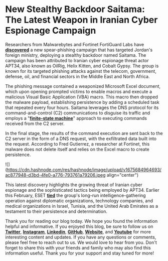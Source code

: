 # New Stealthy Backdoor Saitama: The Latest Weapon in Iranian Cyber Espionage Campaign

Researchers from Malwarebytes and Fortinet FortiGuard Labs have [**discovered**](https://www.malwarebytes.com/blog/threat-intelligence/2022/05/apt34-targets-jordan-government-using-new-saitama-backdoor) a new spear-phishing campaign that has targeted Jordan's foreign ministry, deploying a stealthy backdoor named Saitama. The campaign has been attributed to Iranian cyber espionage threat actor APT34, also known as OilRig, Helix Kitten, and Cobalt Gypsy. The group is known for its targeted phishing attacks against the telecom, government, defense, oil, and financial sectors in the Middle East and North Africa.

The phishing message contained a weaponized Microsoft Excel document, which upon opening prompted victims to enable macros and execute a malicious Visual Basic Application (VBA) macro. This macro then dropped the malware payload, establishing persistence by adding a scheduled task that repeated every four hours. Saitama leverages the DNS protocol for its command-and-control (C2) communications to disguise its traffic and employs a "[**finite-state machine**](https://en.wikipedia.org/wiki/Finite-state_machine)" approach to executing commands received from the C2 server.

In the final stage, the results of the command execution are sent back to the C2 server in the form of a DNS request, with the exfiltrated data built into the request. According to Fred Gutierrez, a researcher at Fortinet, this malware does not delete itself and relies on the Excel macro to create persistence.

![](https://cdn.hashnode.com/res/hashnode/image/upload/v1675684964693/ac877948-d3bd-4fe0-a776-793761a79206.jpeg align="center")

This latest discovery highlights the growing threat of Iranian cyber espionage and the sophisticated tactics being employed by APT34. Earlier this February, ESET [**tied**](https://cyberhub.hashnode.dev/the-evolution-of-iranian-apt-threats-uncovering-the-marlin-malware-backdoor) the group's long-run intelligence-gathering operation against diplomatic organizations, technology companies, and medical organizations in Israel, Tunisia, and the United Arab Emirates as a testament to their persistence and determination.

Thank you for reading our blog today. We hope you found the information helpful and informative. If you enjoyed this blog, be sure to follow us on [**Twitter**](https://twitter.com/areyysharma), [**Instagram**](https://www.instagram.com/official_cyber_hub/), [**Linkedin**](https://www.linkedin.com/in/technical-human/), [**GitHub**](https://github.com/pushkarsharma23), [**Website**](https://officialcyberhub.wixsite.com/cyberhub), and [**Youtube**](https://www.youtube.com/@OfficialCyberHub) for more interesting content and updates. If you have any questions or comments, please feel free to reach out to us. We would love to hear from you. Don't forget to share this with your friends and family who may also find this information useful. Thank you for your support and stay tuned for more!